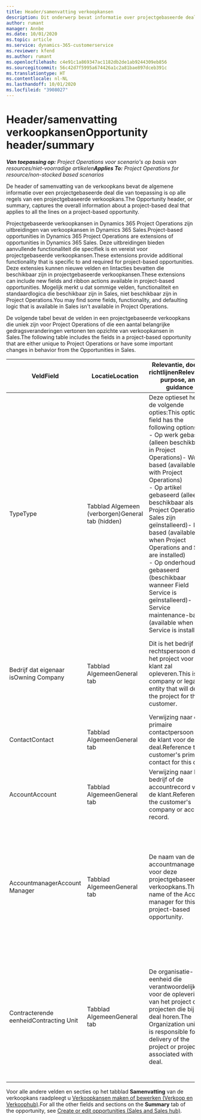 ```yaml
---
title: Header/samenvatting verkoopkansen
description: Dit onderwerp bevat informatie over projectgebaseerde deals en de regels voor projectgebaseerde verkoopkansen.
author: rumant
manager: Annbe
ms.date: 10/01/2020
ms.topic: article
ms.service: dynamics-365-customerservice
ms.reviewer: kfend
ms.author: rumant
ms.openlocfilehash: c4e91c1a869347ac1182db2de1ab9244309eb856
ms.sourcegitcommit: 56c42d7f5995a674426a1c2a81bae897dceb391c
ms.translationtype: HT
ms.contentlocale: nl-NL
ms.lasthandoff: 10/01/2020
ms.locfileid: "3908027"
---
```

# <a name="opportunity-headersummary"></a><span data-ttu-id="41400-103">Header/samenvatting verkoopkansen</span><span class="sxs-lookup"><span data-stu-id="41400-103">Opportunity header/summary</span></span>

<span data-ttu-id="41400-104">_**Van toepassing op:** Project Operations voor scenario's op basis van resources/niet-voorradige artikelen_</span><span class="sxs-lookup"><span data-stu-id="41400-104">_**Applies To:** Project Operations for resource/non-stocked based scenarios_</span></span>


<span data-ttu-id="41400-105">De header of samenvatting van de verkoopkans bevat de algemene informatie over een projectgebaseerde deal die van toepassing is op alle regels van een projectgebaseerde verkoopkans.</span><span class="sxs-lookup"><span data-stu-id="41400-105">The Opportunity header, or summary, captures the overall information about a project-based deal that applies to all the lines on a project-based opportunity.</span></span>

<span data-ttu-id="41400-106">Projectgebaseerde verkoopkansen in Dynamics 365 Project Operations zijn uitbreidingen van verkoopkansen in Dynamics 365 Sales.</span><span class="sxs-lookup"><span data-stu-id="41400-106">Project-based opportunities in Dynamics 365 Project Operations are extensions of opportunities in Dynamics 365 Sales.</span></span> <span data-ttu-id="41400-107">Deze uitbreidingen bieden aanvullende functionaliteit die specifiek is en vereist voor projectgebaseerde verkoopkansen.</span><span class="sxs-lookup"><span data-stu-id="41400-107">These extensions provide additional functionality that is specific to and required for project-based opportunities.</span></span> <span data-ttu-id="41400-108">Deze extensies kunnen nieuwe velden en lintacties bevatten die beschikbaar zijn in projectgebaseerde verkoopkansen.</span><span class="sxs-lookup"><span data-stu-id="41400-108">These extensions can include new fields and ribbon actions available in project-based opportunities.</span></span> <span data-ttu-id="41400-109">Mogelijk merkt u dat sommige velden, functionaliteit en standaardlogica die beschikbaar zijn in Sales, niet beschikbaar zijn in Project Operations.</span><span class="sxs-lookup"><span data-stu-id="41400-109">You may find some fields, functionality, and defaulting logic that is available in Sales isn't available in Project Operations.</span></span>

<span data-ttu-id="41400-110">De volgende tabel bevat de velden in een projectgebaseerde verkoopkans die uniek zijn voor Project Operations of die een aantal belangrijke gedragsveranderingen vertonen ten opzichte van verkoopkansen in Sales.</span><span class="sxs-lookup"><span data-stu-id="41400-110">The following table includes the fields in a project-based opportunity that are either unique to Project Operations or have some important changes in behavior from the Opportunities in Sales.</span></span>

| <span data-ttu-id="41400-111">**Veld**</span><span class="sxs-lookup"><span data-stu-id="41400-111">**Field**</span></span> | <span data-ttu-id="41400-112">**Locatie**</span><span class="sxs-lookup"><span data-stu-id="41400-112">**Location**</span></span> | <span data-ttu-id="41400-113">**Relevantie, doel en richtlijnen**</span><span class="sxs-lookup"><span data-stu-id="41400-113">**Relevance, purpose, and guidance**</span></span> | <span data-ttu-id="41400-114">**Downstreamimpact**</span><span class="sxs-lookup"><span data-stu-id="41400-114">**Downstream impact**</span></span> |
| --- | --- | --- | --- |
| <span data-ttu-id="41400-115">Type</span><span class="sxs-lookup"><span data-stu-id="41400-115">Type</span></span> | <span data-ttu-id="41400-116">Tabblad Algemeen (verborgen)</span><span class="sxs-lookup"><span data-stu-id="41400-116">General tab (hidden)</span></span> | <span data-ttu-id="41400-117">Deze optieset heeft de volgende opties:</span><span class="sxs-lookup"><span data-stu-id="41400-117">This option set field has the following options:</span></span></br><span data-ttu-id="41400-118">- Op werk gebaseerd (alleen beschikbaar in Project Operations)</span><span class="sxs-lookup"><span data-stu-id="41400-118">- Work-based (available only with Project Operations)</span></span></br><span data-ttu-id="41400-119">- Op artikel gebaseerd (alleen beschikbaar als Project Operations en Sales zijn geïnstalleerd)</span><span class="sxs-lookup"><span data-stu-id="41400-119">- Item-based (available only when Project Operations and Sales are installed)</span></span></br><span data-ttu-id="41400-120">- Op onderhoud gebaseerd (beschikbaar wanneer Field Service is geïnstalleerd)</span><span class="sxs-lookup"><span data-stu-id="41400-120">- Service maintenance-based (available when Field Service is installed)</span></span> | <span data-ttu-id="41400-121">Wanneer u Project Operations gebruikt, wordt deze veldwaarde automatisch ingesteld op **Op werk gebaseerd** waardoor de verkoopkans wordt ingedeeld als projectgebaseerd.</span><span class="sxs-lookup"><span data-stu-id="41400-121">When you use Project Operations, this field value is automatically set to **Work-based** which classifies the Opportunity as project-based.</span></span> <span data-ttu-id="41400-122">Een verkoopkans moet projectgebaseerd zijn om alle projectspecifieke uitbreidingen en functionaliteit in het downstream-verkoopproces voor deze deal in te schakelen.</span><span class="sxs-lookup"><span data-stu-id="41400-122">An Opportunity should be project-based to enable all project-specific extensions and functionality in the downstream sales process for this deal.</span></span> |
| <span data-ttu-id="41400-123">Bedrijf dat eigenaar is</span><span class="sxs-lookup"><span data-stu-id="41400-123">Owning Company</span></span> | <span data-ttu-id="41400-124">Tabblad Algemeen</span><span class="sxs-lookup"><span data-stu-id="41400-124">General tab</span></span> | <span data-ttu-id="41400-125">Dit is het bedrijf of de rechtspersoon die het project voor de klant zal opleveren.</span><span class="sxs-lookup"><span data-stu-id="41400-125">This is the company or legal entity that will deliver the project for the customer.</span></span> | <span data-ttu-id="41400-126">Deze veldinformatie wordt gekopieerd naar het overeenkomstige veld op de projectprijsopgave die op basis van deze verkoopkans wordt gemaakt.</span><span class="sxs-lookup"><span data-stu-id="41400-126">This field information will be copied to the corresponding field on the Project quote that is created from this Opportunity.</span></span> |
| <span data-ttu-id="41400-127">Contact</span><span class="sxs-lookup"><span data-stu-id="41400-127">Contact</span></span> | <span data-ttu-id="41400-128">Tabblad Algemeen</span><span class="sxs-lookup"><span data-stu-id="41400-128">General tab</span></span> | <span data-ttu-id="41400-129">Verwijzing naar de primaire contactpersoon van de klant voor deze deal.</span><span class="sxs-lookup"><span data-stu-id="41400-129">Reference to the customer's primary contact for this deal.</span></span> | |
| <span data-ttu-id="41400-130">Account</span><span class="sxs-lookup"><span data-stu-id="41400-130">Account</span></span> | <span data-ttu-id="41400-131">Tabblad Algemeen</span><span class="sxs-lookup"><span data-stu-id="41400-131">General tab</span></span> | <span data-ttu-id="41400-132">Verwijzing naar het bedrijf of de accountrecord van de klant.</span><span class="sxs-lookup"><span data-stu-id="41400-132">Reference to the customer's company or account record.</span></span> | |
| <span data-ttu-id="41400-133">Accountmanager</span><span class="sxs-lookup"><span data-stu-id="41400-133">Account Manager</span></span> | <span data-ttu-id="41400-134">Tabblad Algemeen</span><span class="sxs-lookup"><span data-stu-id="41400-134">General tab</span></span> | <span data-ttu-id="41400-135">De naam van de accountmanager voor deze projectgebaseerde verkoopkans.</span><span class="sxs-lookup"><span data-stu-id="41400-135">The name of the Account manager for this project-based opportunity.</span></span> | <span data-ttu-id="41400-136">De accountmanager is verantwoordelijk voor het beheren van de relatie met de klant tot aan de afronding van dit project.</span><span class="sxs-lookup"><span data-stu-id="41400-136">The Account manager is responsible for managing the relationship with the customer through the completion of this project.</span></span> <span data-ttu-id="41400-137">De contracterende eenheid wordt standaard ingesteld op basis van de record met boekbare resources die is gekoppeld aan de accountmanager.</span><span class="sxs-lookup"><span data-stu-id="41400-137">Based on the bookable resource record tied to the Account manager, the contracting unit is defaulted.</span></span> |
| <span data-ttu-id="41400-138">Contracterende eenheid</span><span class="sxs-lookup"><span data-stu-id="41400-138">Contracting Unit</span></span> | <span data-ttu-id="41400-139">Tabblad Algemeen</span><span class="sxs-lookup"><span data-stu-id="41400-139">General tab</span></span> | <span data-ttu-id="41400-140">De organisatie-eenheid die verantwoordelijk is voor de oplevering van het project of de projecten die bij deze deal horen.</span><span class="sxs-lookup"><span data-stu-id="41400-140">The Organization unit that is responsible for the delivery of the project or projects associated with this deal.</span></span> | <span data-ttu-id="41400-141">De contracterende eenheid is de divisie van het bedrijf dat de projecten zal voltooien nadat de deal is gesloten.</span><span class="sxs-lookup"><span data-stu-id="41400-141">The contracting unit is the division of the company that will complete the project(s) after the deal is closed.</span></span> <span data-ttu-id="41400-142">Elke contracterende eenheid heeft een valuta en deze valuta wordt gebruikt om de geschatte en werkelijke kosten te rapporteren die tijdens het project zijn gemaakt.</span><span class="sxs-lookup"><span data-stu-id="41400-142">Every contracting unit has a currency, and this currency is used to report estimated and actual costs incurred during the project.</span></span> |

<span data-ttu-id="41400-143">Voor alle andere velden en secties op het tabblad **Samenvatting** van de verkoopkans raadpleegt u [Verkoopkansen maken of bewerken (Verkoop en Verkoophub)](https://docs.microsoft.com/dynamics365/sales-enterprise/create-edit-opportunity-sales).</span><span class="sxs-lookup"><span data-stu-id="41400-143">For all the other fields and sections on the **Summary** tab of the opportunity, see [Create or edit opportunities (Sales and Sales hub)](https://docs.microsoft.com/dynamics365/sales-enterprise/create-edit-opportunity-sales).</span></span>
